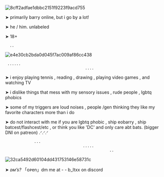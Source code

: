 
![8cff2adfae1dbbc2151f9223f9acd755](https://github.com/user-attachments/assets/c9c52372-915d-4c27-904f-20d4dd5019d7)





➤ primarily barry online, but i go by a lot!


➤ he / him. unlabeled

➤ 18+
                
      ..        
               
			  
![e4e30cb2bda0d045f7ac009af86cc438](https://github.com/user-attachments/assets/a7a957fc-1311-4672-9696-7c714c9f7a60)

     
     
     
     
     ......
                                        ....

                                        
➤ i enjoy playing tennis , reading , drawing , playing video games , and watching TV

➤ i dislike things that mess with my sensory issues , rude people , lgbtq phobics

➤ some of my triggers are loud noises , people /gen thinking they like my favorite characters more than i do

➤ do not interact with me if you are lgbtq phobic , ship eobarry , ship batcest/flashcest/etc , or think you like 'DC' and only care abt bats. (bigger DNI on patreon) .ᐟ.ᐟ.ᐟ
 
                 ...
                                       ..... 
                                                   ..




![32ca5492d60104dd431753146e58731c](https://github.com/user-attachments/assets/e7578030-eb45-4656-8df6-97a7ebbac9e0)


 
 
 
➤ *ᴅᴍ’s?* 「ᴏᴘen」dm me at - - b_ltxx on discord




